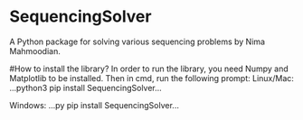 # SequencingSolver
A Python package for solving various sequencing problems by Nima Mahmoodian. 


#How to install the library?
In order to run the library, you need Numpy and Matplotlib to be installed. Then in cmd, run the following prompt:
Linux/Mac: 
...python3 pip install SequencingSolver...

Windows: 
...py pip install SequencingSolver... 
